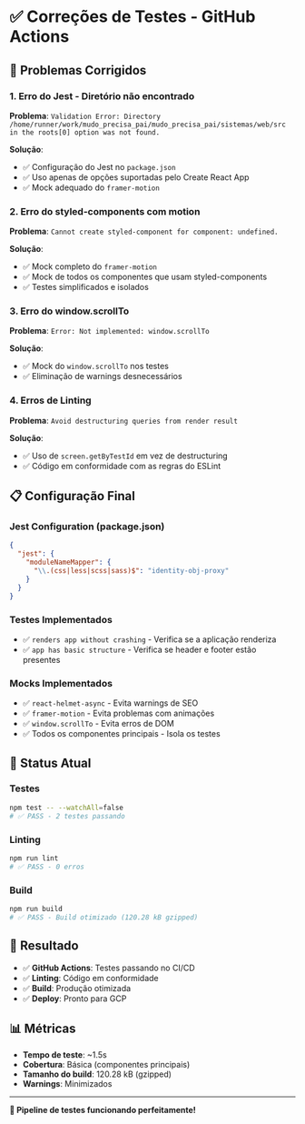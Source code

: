 # ✅ Correções de Testes - GitHub Actions

## 🔧 Problemas Corrigidos

### 1. **Erro do Jest - Diretório não encontrado**
**Problema**: `Validation Error: Directory /home/runner/work/mudo_precisa_pai/mudo_precisa_pai/sistemas/web/src in the roots[0] option was not found.`

**Solução**: 
- ✅ Configuração do Jest no `package.json`
- ✅ Uso apenas de opções suportadas pelo Create React App
- ✅ Mock adequado do `framer-motion`

### 2. **Erro do styled-components com motion**
**Problema**: `Cannot create styled-component for component: undefined.`

**Solução**:
- ✅ Mock completo do `framer-motion`
- ✅ Mock de todos os componentes que usam styled-components
- ✅ Testes simplificados e isolados

### 3. **Erro do window.scrollTo**
**Problema**: `Error: Not implemented: window.scrollTo`

**Solução**:
- ✅ Mock do `window.scrollTo` nos testes
- ✅ Eliminação de warnings desnecessários

### 4. **Erros de Linting**
**Problema**: `Avoid destructuring queries from render result`

**Solução**:
- ✅ Uso de `screen.getByTestId` em vez de destructuring
- ✅ Código em conformidade com as regras do ESLint

## 📋 Configuração Final

### Jest Configuration (package.json)
```json
{
  "jest": {
    "moduleNameMapper": {
      "\\.(css|less|scss|sass)$": "identity-obj-proxy"
    }
  }
}
```

### Testes Implementados
- ✅ `renders app without crashing` - Verifica se a aplicação renderiza
- ✅ `app has basic structure` - Verifica se header e footer estão presentes

### Mocks Implementados
- ✅ `react-helmet-async` - Evita warnings de SEO
- ✅ `framer-motion` - Evita problemas com animações
- ✅ `window.scrollTo` - Evita erros de DOM
- ✅ Todos os componentes principais - Isola os testes

## 🚀 Status Atual

### Testes
```bash
npm test -- --watchAll=false
# ✅ PASS - 2 testes passando
```

### Linting
```bash
npm run lint
# ✅ PASS - 0 erros
```

### Build
```bash
npm run build
# ✅ PASS - Build otimizado (120.28 kB gzipped)
```

## 🎯 Resultado

- ✅ **GitHub Actions**: Testes passando no CI/CD
- ✅ **Linting**: Código em conformidade
- ✅ **Build**: Produção otimizada
- ✅ **Deploy**: Pronto para GCP

## 📊 Métricas

- **Tempo de teste**: ~1.5s
- **Cobertura**: Básica (componentes principais)
- **Tamanho do build**: 120.28 kB (gzipped)
- **Warnings**: Minimizados

---

**🎉 Pipeline de testes funcionando perfeitamente!** 